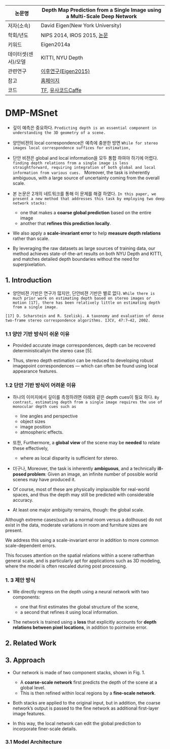 |논문명 |Depth Map Prediction from a Single Image using a Multi-Scale Deep Network |
| --- | --- |
| 저자\(소속\) | David Eigen\(New York University\) |
| 학회/년도 | NIPS 2014, IROS 2015, [논문](https://arxiv.org/abs/1406.2283) |
| 키워드 | Eigen2014a|
| 데이터셋(센서)/모델 |KITTI, NYU Depth |
| 관련연구| [이후연구(Eigen2015)](http://www.cs.nyu.edu/~deigen/dnl/)|
| 참고 |[홈페이지](https://www.cs.nyu.edu/~deigen/depth/) |
| 코드 |[TF](https://github.com/MasazI/cnn_depth_tensorflow), [유사코드Caffe](https://github.com/ayanc/mdepth) |

# DMP-MSnet

- 깊이 예측은 중요하다. `Predicting depth is an essential component in understanding the 3D geometry of a scene. `

- 양안비젼의 local correspondence은 예측에 충분한 방면 `While for stereo images local correspondence suffices for estimation, `

- 단안 비젼은 global and local information을 모두 통합 하여야 하기에 어렵다. `finding depth relations from a single image is less straightforward, requiring integration of both global and local information from various cues. `
	Moreover, the task is inherently ambiguous, with a large source of uncertainty coming from the overall scale. 

- 본 논문은 2개의 네트워크를 통해 이 문제를 해결 하였다. `In this paper, we present a new method that addresses this task by employing two deep network stacks: `
	- one that makes a **coarse global prediction** based on the entire image
	- another that **refines this prediction locally**. 

- We also apply a **scale-invariant error** to help **measure depth relations** rather than scale. 

- By leveraging the raw datasets as large sources of training data, our method achieves state-of-the-art results on both NYU Depth and KITTI, and matches detailed depth boundaries without the need for superpixelation.

## 1. Introduction

- 양안비젼 기반은 연구가 많지만, 단안비젼 기반은 별로 없다. `While there is much prior work on estimating depth based on stereo images or motion [17], there has been relatively little on estimating depth from a single image. `
```
[17] D. Scharstein and R. Szeliski. A taxonomy and evaluation of dense two-frame stereo correspondence algorithms. IJCV, 47:7–42, 2002.
```

### 1.1 양안 기반 방식이 쉬운 이유 

- Provided accurate image correspondences, depth can be recovered deterministicallyin the stereo case [5]. 

- Thus, stereo depth estimation can be reduced to developing robust imagepoint correspondences — which can often be found using local appearance features. 

### 1.2 단안 기반 방식이 어려운 이유 

- 하나의 이미지에서 깊이를 측정하려면 아래와 같은 depth cues이 필요 하다. `By contrast, estimating depth from a single image requires the use of monocular depth cues such as `
	- line angles and perspective
	- object sizes
	- image position
	- atmospheric effects. 

- 또한, Furthermore, a **global view** of the scene may be **needed** to relate these effectively, 
	- where as local disparity is sufficient for stereo.

- 더구나, Moreover, the task is inherently **ambiguous**, and a technically **ill-posed problem**: Given an image, an infinite number of possible world scenes may have produced it. 

- Of course, most of these are physically implausible for real-world spaces, and thus the depth may still be predicted with considerable accuracy. 

- At least one major ambiguity remains, though: the global scale. 

Although extreme cases(such as a normal room versus a dollhouse) do not exist in the data, moderate variations in room and furniture sizes are present. 

We address this using a scale-invariant error in addition to more common scale-dependent errors. 

This focuses attention on the spatial relations within a scene ratherthan general scale, and is particularly apt for applications such as 3D modeling, where the model is often rescaled during post processing.

### 1. 3 제안 방식 

- We directly regress on the depth using a neural network with two components: 
	- one that first estimates the global structure of the scene, 
	- a second that refines it using local information. 

- The network is trained using a **loss** that explicitly accounts for **depth relations between pixel locations**, in addition to pointwise error. 

## 2. Related Work

## 3. Approach

- Our network is made of two component stacks, shown in Fig. 1. 
	- A **coarse-scale network** first predicts the depth of the scene at a global level. 
	- This is then refined within local regions by a **fine-scale network**. 

- Both stacks are applied to the original input, but in addition, the coarse network’s output is passed to the fine network as additional first-layer image features. 

- In this way, the local network can edit the global prediction to incorporate finer-scale details.

### 3.1 Model Architecture



<!--stackedit_data:
eyJoaXN0b3J5IjpbLTE2MTk0NTA1NDhdfQ==
-->
